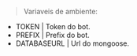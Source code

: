 > Variaveis de ambiente:
 - TOKEN | Token do bot.
 - PREFIX | Prefix do bot.
 - DATABASEURL | Url do mongoose.